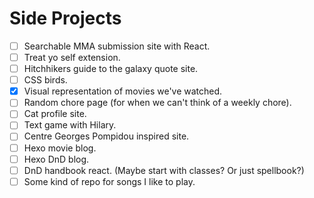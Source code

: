 # Side Projects

- [ ] Searchable MMA submission site with React.
- [ ] Treat yo self extension.
- [ ] Hitchhikers guide to the galaxy quote site.
- [ ] CSS birds.
- [x] Visual representation of movies we've watched.
- [ ] Random chore page (for when we can't think of a weekly chore).
- [ ] Cat profile site.
- [ ] Text game with Hilary.
- [ ] Centre Georges Pompidou inspired site.
- [ ] Hexo movie blog.
- [ ] Hexo DnD blog.
- [ ] DnD handbook react. (Maybe start with classes? Or just spellbook?)
- [ ] Some kind of repo for songs I like to play.